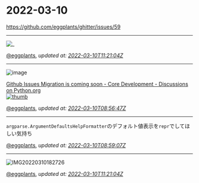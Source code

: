 # 2022-03-10

<https://github.com/eggplants/ghitter/issues/59>

---

![_](https://github.githubassets.com/images/mona-loading-default.gif)

[@eggplants](https://github.com/eggplants), *updated at: [2022-03-10T11:21:04Z](https://github.com/eggplants/ghitter/issues/59#issue-1164075381)*

---

![image](https://user-images.githubusercontent.com/42153744/157626455-ea9866a4-4741-416d-bb84-092b78ec1ade.png)

[Github Issues Migration is coming soon - Core Development - Discussions on Python.org<br>![thumb](https://aws1.discourse-cdn.com/business6/uploads/python1/original/1X/f93ff97c4f381b5e8add5a0c163b4ded29f20ed7.png)](https://discuss.python.org/t/github-issues-migration-is-coming-soon/13791)

[@eggplants](https://github.com/eggplants), *updated at: [2022-03-10T08:56:47Z](https://github.com/eggplants/ghitter/issues/59#issuecomment-1063817059)*

---

`argparse.ArgumentDefaultsHelpFormatter`のデフォルト値表示を`repr`でしてほしい気持ち

[@eggplants](https://github.com/eggplants), *updated at: [2022-03-10T08:59:07Z](https://github.com/eggplants/ghitter/issues/59#issuecomment-1063818947)*

---

![IMG20220310182726](https://user-images.githubusercontent.com/42153744/157651745-01c169fe-af45-4d31-b970-dbd5966f459f.jpg)


[@eggplants](https://github.com/eggplants), *updated at: [2022-03-10T11:21:04Z](https://github.com/eggplants/ghitter/issues/59#issuecomment-1063949108)*
